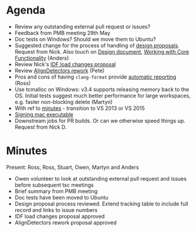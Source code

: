 Agenda
======

* Review any outstanding external pull request or issues?
* Feedback from PMB meeting 29th May
* Doc tests on Windows? Should we move them to Ubuntu?
* Suggested change for the process of handling of [design proposals](https://github.com/mantidproject/documents/blob/master/Project-Management/TechnicalSteeringCommittee/reports/TSC-TrackingDesignProposals.md). Request from Nick. Also touch on [Design document](http://www.mantidproject.org/Design_Document_Guidelines), [Working with Core Functionality](http://www.mantidproject.org/Working_on_Core_Functionality) (Anders)
* Review Nick's [IDF load changes proposal](https://github.com/mantidproject/documents/blob/master/Design/IDFLoadOrder.md)
* Review [AlignDetectors rework](https://github.com/mantidproject/documents/blob/master/Design/AlignDetectors_rework.md) (Pete)
* Pros and cons of having `clang-format` provide [automatic reporting](http://builds.mantidproject.org/view/All/job/master_clang-format/) (Ross)
* Use tcmalloc on Windows: v3.4 supports releasing memory back to the OS. Initial tests suggest much better performance for large workspaces, e.g. faster non-blocking delete (Martyn)
* With ref to [minutes](https://github.com/mantidproject/documents/blob/master/Project-Management/TechnicalSteeringCommittee/meetings/2015/TSC-meeting-2015-01-29.md) - transition to VS 2013 or VS 2015
* [Signing mac executable](http://certhelp.ksoftware.net/support/articles/18835-how-do-i-sign-files-on-mac-osx-) 
* Downstream jobs for PR builds. Or can we otherwise speed things up. Request from Nick D.

Minutes
=======
Present: Ross, Ross, Stuart, Owen, Martyn and Anders

* Owen volunteer to look at outstanding external pull request and issues before subsequent tsc meetings
* Brief summary from PMB meeting
* Doc tests have been moved to Ubuntu
* Design proposal process reviewed. Extend tracking table to include full record and links to issue numbers
* IDF load changes proposal approved
* AlignDetectors rework proposal approved
